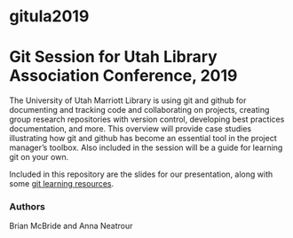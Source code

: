# gitula2019

# Git Session for Utah Library Association Conference, 2019

The University of Utah Marriott Library is using git and github for documenting and tracking code and collaborating on projects, creating group research repositories with version control, developing best practices documentation, and more. This overview will provide case studies illustrating how git and github has become an essential tool in the project manager’s toolbox. Also included in the session will be a guide for learning git on your own. 

Included in this repository are the slides for our presentation, along with some [git learning resources](https://github.com/aneatrour/gitula2019/blob/master/learninggit.md).

### Authors

Brian McBride and Anna Neatrour
